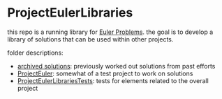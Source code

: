 # ProjectEulerLibraries

this repo is a running library for [Euler Problems](http://projecteuler.net).
the goal is to develop a library of solutions that can be used within other
projects.

folder descriptions:

 + [archived solutions](https://github.com/444c43/ProjectEulerLibraries/tree/master/archived%20solutions): previously worked out solutions from past efforts
 + [ProjectEuler](https://github.com/444c43/ProjectEulerLibraries/tree/master/ProjectEuler): somewhat of a test project to work on solutions
 + [ProjectEulerLibrariesTests](https://github.com/444c43/ProjectEulerLibraries/tree/master/ProjectEulerLibrariesTests): tests for elements related to the overall project
